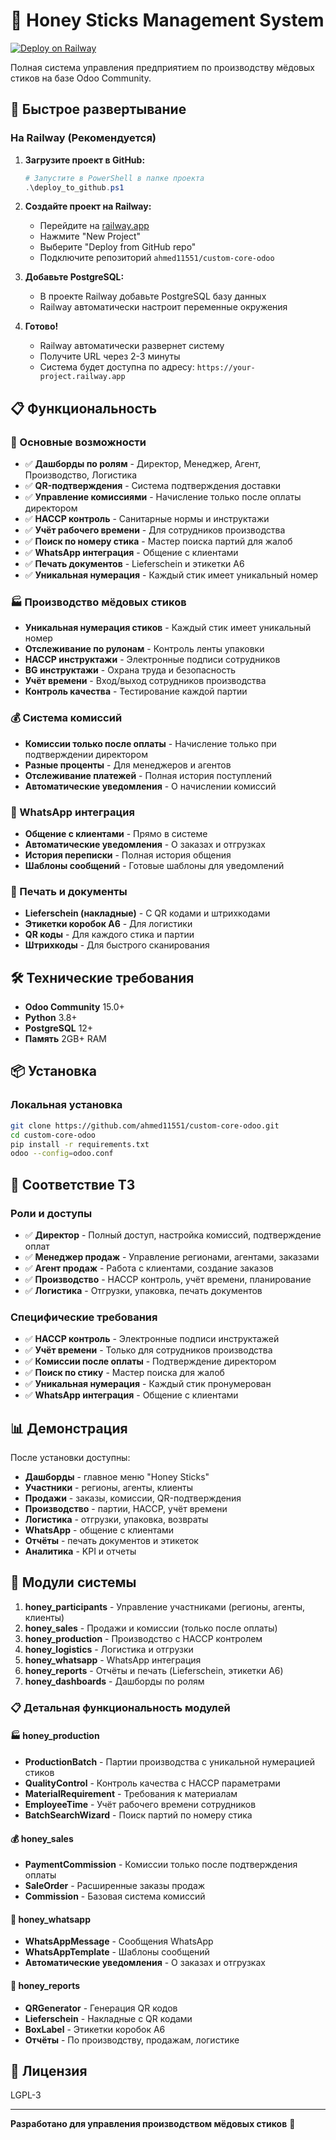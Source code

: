 # 🍯 Honey Sticks Management System

[![Deploy on Railway](https://railway.app/button.svg)](https://railway.app/template/your-template-id)

Полная система управления предприятием по производству мёдовых стиков на базе Odoo Community.

## 🚀 Быстрое развертывание

### На Railway (Рекомендуется)

1. **Загрузите проект в GitHub:**
   ```powershell
   # Запустите в PowerShell в папке проекта
   .\deploy_to_github.ps1
   ```

2. **Создайте проект на Railway:**
   - Перейдите на [railway.app](https://railway.app)
   - Нажмите "New Project"
   - Выберите "Deploy from GitHub repo"
   - Подключите репозиторий `ahmed11551/custom-core-odoo`

3. **Добавьте PostgreSQL:**
   - В проекте Railway добавьте PostgreSQL базу данных
   - Railway автоматически настроит переменные окружения

4. **Готово!**
   - Railway автоматически развернет систему
   - Получите URL через 2-3 минуты
   - Система будет доступна по адресу: `https://your-project.railway.app`

## 📋 Функциональность

### 🎯 Основные возможности
- ✅ **Дашборды по ролям** - Директор, Менеджер, Агент, Производство, Логистика
- ✅ **QR-подтверждения** - Система подтверждения доставки
- ✅ **Управление комиссиями** - Начисление только после оплаты директором
- ✅ **HACCP контроль** - Санитарные нормы и инструктажи
- ✅ **Учёт рабочего времени** - Для сотрудников производства
- ✅ **Поиск по номеру стика** - Мастер поиска партий для жалоб
- ✅ **WhatsApp интеграция** - Общение с клиентами
- ✅ **Печать документов** - Lieferschein и этикетки A6
- ✅ **Уникальная нумерация** - Каждый стик имеет уникальный номер

### 🏭 Производство мёдовых стиков
- **Уникальная нумерация стиков** - Каждый стик имеет уникальный номер
- **Отслеживание по рулонам** - Контроль ленты упаковки
- **HACCP инструктажи** - Электронные подписи сотрудников
- **BG инструктажи** - Охрана труда и безопасность
- **Учёт времени** - Вход/выход сотрудников производства
- **Контроль качества** - Тестирование каждой партии

### 💰 Система комиссий
- **Комиссии только после оплаты** - Начисление только при подтверждении директором
- **Разные проценты** - Для менеджеров и агентов
- **Отслеживание платежей** - Полная история поступлений
- **Автоматические уведомления** - О начислении комиссий

### 📱 WhatsApp интеграция
- **Общение с клиентами** - Прямо в системе
- **Автоматические уведомления** - О заказах и отгрузках
- **История переписки** - Полная история общения
- **Шаблоны сообщений** - Готовые шаблоны для уведомлений

### 📄 Печать и документы
- **Lieferschein (накладные)** - С QR кодами и штрихкодами
- **Этикетки коробок A6** - Для логистики
- **QR коды** - Для каждого стика и партии
- **Штрихкоды** - Для быстрого сканирования

## 🛠 Технические требования

- **Odoo Community** 15.0+
- **Python** 3.8+
- **PostgreSQL** 12+
- **Память** 2GB+ RAM

## 📦 Установка

### Локальная установка

```bash
git clone https://github.com/ahmed11551/custom-core-odoo.git
cd custom-core-odoo
pip install -r requirements.txt
odoo --config=odoo.conf
```

## 🎯 Соответствие ТЗ

### Роли и доступы
- ✅ **Директор** - Полный доступ, настройка комиссий, подтверждение оплат
- ✅ **Менеджер продаж** - Управление регионами, агентами, заказами
- ✅ **Агент продаж** - Работа с клиентами, создание заказов
- ✅ **Производство** - HACCP контроль, учёт времени, планирование
- ✅ **Логистика** - Отгрузки, упаковка, печать документов

### Специфические требования
- ✅ **HACCP контроль** - Электронные подписи инструктажей
- ✅ **Учёт времени** - Только для сотрудников производства
- ✅ **Комиссии после оплаты** - Подтверждение директором
- ✅ **Поиск по стику** - Мастер поиска для жалоб
- ✅ **Уникальная нумерация** - Каждый стик пронумерован
- ✅ **WhatsApp интеграция** - Общение с клиентами

## 📊 Демонстрация

После установки доступны:
- **Дашборды** - главное меню "Honey Sticks"
- **Участники** - регионы, агенты, клиенты
- **Продажи** - заказы, комиссии, QR-подтверждения
- **Производство** - партии, HACCP, учёт времени
- **Логистика** - отгрузки, упаковка, возвраты
- **WhatsApp** - общение с клиентами
- **Отчёты** - печать документов и этикеток
- **Аналитика** - KPI и отчеты

## 🔧 Модули системы

1. **honey_participants** - Управление участниками (регионы, агенты, клиенты)
2. **honey_sales** - Продажи и комиссии (только после оплаты)
3. **honey_production** - Производство с HACCP контролем
4. **honey_logistics** - Логистика и отгрузки
5. **honey_whatsapp** - WhatsApp интеграция
6. **honey_reports** - Отчёты и печать (Lieferschein, этикетки A6)
7. **honey_dashboards** - Дашборды по ролям

### 📋 Детальная функциональность модулей

#### 🏭 honey_production
- **ProductionBatch** - Партии производства с уникальной нумерацией стиков
- **QualityControl** - Контроль качества с HACCP параметрами
- **MaterialRequirement** - Требования к материалам
- **EmployeeTime** - Учёт рабочего времени сотрудников
- **BatchSearchWizard** - Поиск партий по номеру стика

#### 💰 honey_sales
- **PaymentCommission** - Комиссии только после подтверждения оплаты
- **SaleOrder** - Расширенные заказы продаж
- **Commission** - Базовая система комиссий

#### 📱 honey_whatsapp
- **WhatsAppMessage** - Сообщения WhatsApp
- **WhatsAppTemplate** - Шаблоны сообщений
- **Автоматические уведомления** - О заказах и отгрузках

#### 📄 honey_reports
- **QRGenerator** - Генерация QR кодов
- **Lieferschein** - Накладные с QR кодами
- **BoxLabel** - Этикетки коробок A6
- **Отчёты** - По производству, продажам, логистике

## 📄 Лицензия

LGPL-3

---

**Разработано для управления производством мёдовых стиков** 🍯
